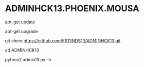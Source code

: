 # ADMINHCK13.PHOENIX.MOUSA

apt-get update

apt-get upgrade

git clone https://github.com/FR13NDS13/ADMINHCK13.git

cd ADMINHCK13

python2 admin13.py -h
